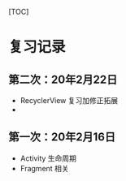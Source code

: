 [TOC]



# 复习记录

## 第二次：20年2月22日

* RecyclerView 复习加修正拓展
* 

## 第一次：20年2月16日

* Activity 生命周期
* Fragment 相关



